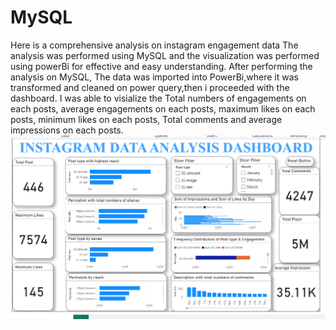 # MySQL
Here is a comprehensive analysis on instagram engagement data
The analysis was performed using MySQL and the visualization was performed using powerBi for effective and easy understanding.
After performing the analysis on MySQL, The data was imported into PowerBi,where it was transformed and cleaned on power query,then i proceeded with the dashboard.
I was able to visialize the Total numbers of engagements on each posts, average engagements on each posts, maximum likes on each posts, minimum likes on each posts, Total comments and average impressions on each posts.
![Instagram Dashboard](Instagram_dashboard.png)
